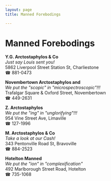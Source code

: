 ```yaml
---
layout: page 
title: Manned Forebodings

---
```



# Manned Forebodings


 **Y.G. Arctostaphylos & Co**  
_Just say Louis sent you!_  
5862 Liverpool Street Station St, Charliestone  
☎ 881-0473

**Novembertown Arctostaphylos and**  
_We put the "scopic" in "microspectroscopic"!!!_  
Trafalgar Square & Oxford Street, Novembertown  
☎ 449-2631

**Z. Arctostaphylos**  
_We put the "ing" in "unglorifying"!!!_  
954 Vine Street Ave, Limaville  
☎ 127-1996

**M. Arctostaphylos & Co**  
_Take a look at our Cash!_  
343 Pentonville Road St, Bravoville  
☎ 884-2523

**Hotelton Manned**  
_We put the "ion" in "complexification"_  
492 Marlborough Street Road, Hotelton  
☎ 735-1068

